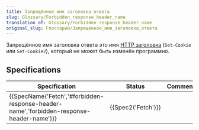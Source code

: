 ```yaml
---
title: Запрещённое имя заголовка ответа
slug: Glossary/Forbidden_response_header_name
translation_of: Glossary/Forbidden_response_header_name
original_slug: Глоссарий/Запрещённое_имя_заголовка_ответа
---
```


Запрещённое имя заголовка ответа это имя [HTTP заголовка](/ru/docs/Web/HTTP/Headers) (`Set-Cookie` или `Set-Cookie2`), который не может быть изменён программно.

## Specifications

| Specification                                                                            | Status             | Comment |
| ---------------------------------------------------------------------------------------- | ------------------ | ------- |
| {{SpecName('Fetch','#forbidden-response-header-name','forbidden-response-header-name')}} | {{Spec2('Fetch')}} |         |
